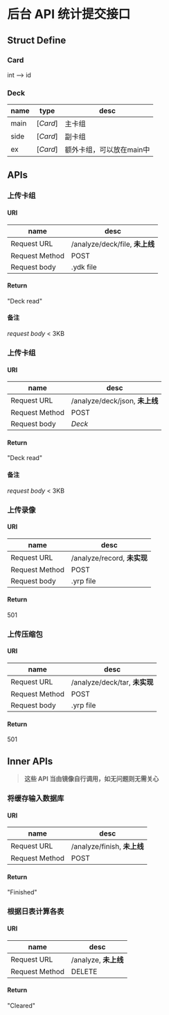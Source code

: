 # 后台 API 统计提交接口
## Struct Define

### Card
int --> id

### Deck
name | type | desc
---|---|---
main|[*Card*]|主卡组
side|[*Card*]|副卡组
ex|[*Card*]|额外卡组，可以放在main中

## APIs
### 上传卡组
#### URI
name | desc
---|---
Request URL | /analyze/deck/file, **未上线**
Request Method | POST
Request body | .ydk file

#### Return
"Deck read"

#### 备注
*request body* < 3KB

### 上传卡组
#### URI
name | desc
---|---
Request URL | /analyze/deck/json, **未上线**
Request Method | POST
Request body | *Deck*

#### Return
"Deck read"

#### 备注
*request body* < 3KB

### 上传录像
#### URI
name | desc
---|---
Request URL | /analyze/record, **未实现**
Request Method | POST
Request body | .yrp file

#### Return
501

### 上传压缩包
#### URI
name | desc
---|---
Request URL | /analyze/deck/tar, **未实现**
Request Method | POST
Request body | .yrp file

#### Return
501

## Inner APIs
> **这些 API 当由镜像自行调用，如无问题则无需关心**

### 将缓存输入数据库

#### URI
name | desc
---|---
Request URL | /analyze/finish, **未上线**
Request Method | POST

#### Return
"Finished"

### 根据日表计算各表
#### URI
name | desc
---|---
Request URL | /analyze, **未上线**
Request Method | DELETE

#### Return
"Cleared"